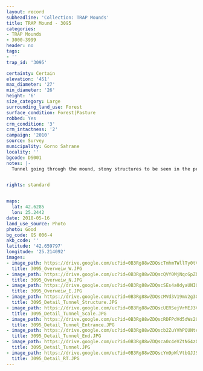 ```yaml
---
layout: record
subheadline: 'Collection: TRAP Mounds'
title: TRAP Mound - 3095
categories:
- TRAP Mounds
- 3000-3999
header: no
tags:
- ''
trap_id: '3095'

certainty: Certain
elevation: '451'
max_diameter: '27'
min_diameter: '26'
height: '6'
size_category: Large
surrounding_land_use: Forest
surface_condition: Forest|Pasture
robbed: Yes
crm_condition: '3'
crm_intactness: '2'
campaign: '2010'
source: Survey
municipality: Gorno Sahrane
locality: ''
bgcode: DS001
notes: |-
  Tunnel going through the mound, stony structures to be seen in the profile.


rights: standard


maps:
  lat: 42.6285
  lon: 25.2442
date: 2018-05-16
land_use_source: Photo
photo: Good
bg_code: GS 006-4
akb_code: ''
latitude: '42.659797'
longitude: '25.214092'
images:
- image_path: https://drive.google.com/uc?id=0B3Rg88wZDQscTmhmTWllTy0tV1U
  title: 3095_Overweiw_W.JPG
- image_path: https://drive.google.com/uc?id=0B3Rg88wZDQscQVY0MjNqcGpZb2M
  title: 3095_Overweiw_N.JPG
- image_path: https://drive.google.com/uc?id=0B3Rg88wZDQscSEs4a0dyaUNIU3c
  title: 3095_Overweiw_E.JPG
- image_path: https://drive.google.com/uc?id=0B3Rg88wZDQscMVd3V19mV2g3QlU
  title: 3095_Detail_Tunnel_Structure.JPG
- image_path: https://drive.google.com/uc?id=0B3Rg88wZDQscUERSejVrMEJ3VlE
  title: 3095_Detail_Tunnel_Scale.JPG
- image_path: https://drive.google.com/uc?id=0B3Rg88wZDQscRDFPdVd5dWs2U2s
  title: 3095_Detail_Tunnel_Entrance.JPG
- image_path: https://drive.google.com/uc?id=0B3Rg88wZDQscb2ZuYVhPQUNteDg
  title: 3095_Detail_Tunnel_End.JPG
- image_path: https://drive.google.com/uc?id=0B3Rg88wZDQsca0c4eVZtNG4zQnc
  title: 3095_Detail_Tunnel.JPG
- image_path: https://drive.google.com/uc?id=0B3Rg88wZDQscYm9pWlVtbGJJS1k
  title: 3095_Detail_RT.JPG
---
```

